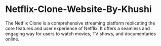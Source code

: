 # Netflix-Clone-Website-By-Khushi
The Netflix Clone is a comprehensive streaming platform replicating the core features and user experience of Netflix. It offers a seamless and engaging way for users to watch movies, TV shows, and documentaries online.
